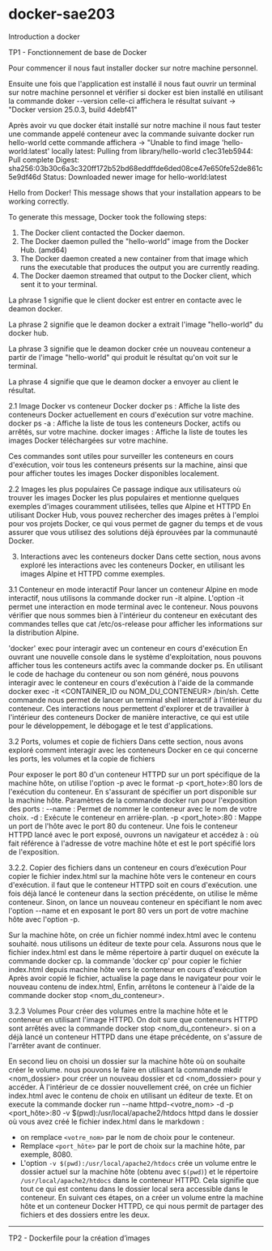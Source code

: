 # docker-sae203

Introduction a docker

TP1 - Fonctionnement de base de Docker

Pour commencer il nous faut installer docker sur notre machine personnel.

Ensuite une fois que l'application est installé il nous faut ouvrir un terminal sur notre machine personnel et vérifier si docker est bien installé en utilisant la commande doker --version
celle-ci affichera le résultat suivant -> "Docker version 25.0.3, build 4debf41"

Après avoir vu que docker était installé sur notre machine il nous faut tester une commande appelé conteneur avec la commande suivante docker run hello-world
cette commande affichera -> 
"Unable to find image 'hello-world:latest' locally
latest: Pulling from library/hello-world
c1ec31eb5944: Pull complete
Digest: sha256:03b30c6a3c320ff172b52bd68eddffde6ded08ce47e650fe52de861c5e9df46d
Status: Downloaded newer image for hello-world:latest

Hello from Docker!
This message shows that your installation appears to be working correctly.

To generate this message, Docker took the following steps:
 1. The Docker client contacted the Docker daemon.
 2. The Docker daemon pulled the "hello-world" image from the Docker Hub.
    (amd64)
 3. The Docker daemon created a new container from that image which runs the
    executable that produces the output you are currently reading.
 4. The Docker daemon streamed that output to the Docker client, which sent it
    to your terminal.

La phrase 1 signifie que le client docker est entrer en contacte avec le deamon docker.

La phrase 2 signifie que le deamon docker a extrait l'image "hello-world" du docker hub.

La phrase 3 signifie que le deamon docker crée un nouveau conteneur a partir de l'image "hello-world" qui produit le résultat qu'on voit sur le terminal.

La phrase 4 signifie que que le deamon docker a envoyer au client le résultat.


2.1 Image Docker vs conteneur Docker
        docker ps : Affiche la liste des conteneurs Docker actuellement en cours d'exécution sur votre machine.
        docker ps -a : Affiche la liste de tous les conteneurs Docker, actifs ou arrêtés, sur votre machine.
        docker images : Affiche la liste de toutes les images Docker téléchargées sur votre machine.

Ces commandes sont utiles pour surveiller les conteneurs en cours d'exécution, voir tous les conteneurs présents sur la machine, ainsi que pour afficher toutes les images Docker disponibles localement.

2.2 Images les plus populaires
Ce passage indique aux utilisateurs où trouver les images Docker les plus populaires et mentionne quelques exemples d'images couramment utilisées, telles que Alpine et HTTPD
En utilisant Docker Hub, vous pouvez rechercher des images prêtes à l'emploi pour vos projets Docker, ce qui vous permet de gagner du temps et de vous assurer que vous utilisez des solutions déjà éprouvées par la communauté Docker.

3. Interactions avec les conteneurs docker
Dans cette section, nous avons exploré les interactions avec les conteneurs Docker, en utilisant les images Alpine et HTTPD comme exemples.

3.1 Conteneur en mode interactif
Pour lancer un conteneur Alpine en mode interactif, nous utilisons la commande docker run -it alpine.
L'option -it permet une interaction en mode terminal avec le conteneur.
Nous pouvons vérifier que nous sommes bien à l'intérieur du conteneur en exécutant des commandes telles que cat /etc/os-release pour afficher les informations sur la distribution Alpine.

'docker' exec pour interagir avec un conteneur en cours d'exécution 
En ouvrant une nouvelle console dans le système d'exploitation, nous pouvons afficher tous les conteneurs actifs avec la commande docker ps.
En utilisant le code de hachage du conteneur ou son nom généré, nous pouvons interagir avec le conteneur en cours d'exécution à l'aide de la commande docker exec -it <CONTAINER_ID ou NOM_DU_CONTENEUR> /bin/sh.
Cette commande nous permet de lancer un terminal shell interactif à l'intérieur du conteneur.
Ces interactions nous permettent d'explorer et de travailler à l'intérieur des conteneurs Docker de manière interactive, ce qui est utile pour le développement, le débogage et le test d'applications.

3.2 Ports, volumes et copie de fichiers
Dans cette section, nous avons exploré comment interagir avec les conteneurs Docker en ce qui concerne les ports, les volumes et la copie de fichiers

Pour exposer le port 80 d'un conteneur HTTPD sur un port spécifique de la machine hôte, on utilise l'option -p avec le format -p <port_hote>:80 lors de l'exécution du conteneur. En s'assurant de spécifier un port disponible sur la machine hôte.
Paramètres de la commande docker run pour l'exposition des ports :
    --name <nom> : Permet de nommer le conteneur avec le nom de votre choix.
    -d : Exécute le conteneur en arrière-plan.
    -p <port_hote>:80 : Mappe un port de l'hôte avec le port 80 du conteneur.
Une fois le conteneur HTTPD lancé avec le port exposé, ouvrons un navigateur et accédez à <machine>:<port> où <machine> fait référence à l'adresse de votre machine hôte et <port> est le port spécifié lors de l'exposition.

3.2.2. Copier des fichiers dans un conteneur en cours d’exécution
Pour copier le fichier index.html sur la machine hôte vers le conteneur en cours d'exécution. il faut que le conteneur HTTPD soit en cours d'exécution. une fois déjà lancé le conteneur dans la section précédente, on utilise le même conteneur. Sinon, on lance un nouveau conteneur en spécifiant le nom avec l'option --name et en exposant le port 80 vers un port de votre machine hôte avec l'option -p.

Sur la machine hôte, on crée un fichier nommé index.html avec le contenu souhaité. nous utilisons un éditeur de texte pour cela. Assurons nous que le fichier index.html est dans le même répertoire à partir duquel on exécute la commande docker cp.
la commande 'docker cp' pour copier le fichier index.html depuis machine hôte vers le conteneur en cours d'exécution
    Après avoir copié le fichier, actualise la page dans le navigateur pour voir le nouveau contenu de index.html, Enfin, arrêtons le conteneur à l'aide de la commande docker stop <nom_du_conteneur>.

3.2.3 Volumes
Pour créer des volumes entre la machine hôte et le conteneur en utilisant l'image HTTPD. On doit sure que conteneurs HTTPD sont arrêtés avec la commande docker stop <nom_du_conteneur>. si on a déjà lancé un conteneur HTTPD dans une étape précédente, on s'assure de l'arrêter avant de continuer.

En second lieu on choisi un dossier sur la  machine hôte où on souhaite créer le volume. nous pouvons le faire en utilisant la commande mkdir <nom_dossier> pour créer un nouveau dossier et cd <nom_dossier> pour y accéder.
À l'intérieur de ce dossier nouvellement créé, on crée un fichier index.html avec le contenu de choix en utilisant un éditeur de texte.
Et on execute la commande docker run --name httpd-<votre_nom> -d -p <port_hôte>:80 -v $(pwd):/usr/local/apache2/htdocs httpd dans le dossier où vous avez créé le fichier index.html
dans le markdown :
- on remplace `<votre_nom>` par le nom de choix pour le conteneur.
- Remplace `<port_hôte>` par le port de choix sur la machine hôte, par exemple, 8080.
- L'option `-v $(pwd):/usr/local/apache2/htdocs` crée un volume entre le dossier actuel sur la machine hôte (obtenu avec `$(pwd)`) et le répertoire `/usr/local/apache2/htdocs` dans le conteneur HTTPD. Cela signifie que tout ce qui est contenu dans le dossier local sera accessible dans le conteneur.
En suivant ces étapes, on a créer un volume entre la machine hôte et un conteneur Docker HTTPD, ce qui nous permit de partager des fichiers et des dossiers entre les deux.

-------------------------------------------------------------------------------------------------------------------------------------------------------------------

TP2 - Dockerfile pour la création d’images





   


